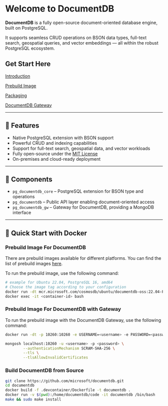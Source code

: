 # Welcome to DocumentDB

**DocumentDB** is a fully open-source document-oriented database engine, built on PostgreSQL.

It supports seamless CRUD operations on BSON data types, full-text search, geospatial queries, and vector embeddings — all within the robust PostgreSQL ecosystem.


## Get Start Here

[Introduction](v1/documentdb.md)

[Prebuild Image](v1/prebuild-image.md)

[Packaging](v1/packaging.md)

[DocumentDB Gateway](v1/gateway.md)

---

## 🚀 Features

- Native PostgreSQL extension with BSON support
- Powerful CRUD and indexing capabilities
- Support for full-text search, geospatial data, and vector workloads
- Fully open-source under the [MIT License](https://opensource.org/license/mit)
- On-premises and cloud-ready deployment

---

## 🧱 Components

- `pg_documentdb_core` – PostgreSQL extension for BSON type and operations
- `pg_documentdb` – Public API layer enabling document-oriented access
- `pg_documentdb_gw` – Gateway for DocumentDB, providing a MongoDB interface

---

## 🐳 Quick Start with Docker
### Prebuild Image For DocumentDB
There are prebuild images available for different platforms. You can find the list of prebuild images [here](v1/prebuild-image.md).

To run the prebuild image, use the following command:
```bash
# example for Ubuntu 22.04, PostgreSQL 16, amd64
# Choose the image tag according to your configuration
docker run -dt mcr.microsoft.com/cosmosdb/ubuntu/documentdb-oss:22.04-PG16-AMD64-0.103.0
docker exec -it <container-id> bash  
```

### Prebuild Image For DocumentDB with Gateway
To run the prebuild image with the DocumentDB Gateway, use the following command:
```bash
docker run -dt -p 10260:10260 -e USERNAME=<username> -e PASSWORD=<password> ghcr.io/microsoft/documentdb/preview:test

mongosh localhost:10260 -u <username> -p <password> \
        --authenticationMechanism SCRAM-SHA-256 \
        --tls \
        --tlsAllowInvalidCertificates
```

### Build DocumentDB from Source
```bash
git clone https://github.com/microsoft/documentdb.git
cd documentdb
docker build -f .devcontainer/Dockerfile -t documentdb .
docker run -v $(pwd):/home/documentdb/code -it documentdb /bin/bash
make && sudo make install
```